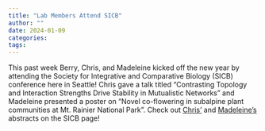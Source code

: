 ```yaml
---
title: "Lab Members Attend SICB"
author: ""
date: 2024-01-09
categories:
tags: 
---
```

This past week Berry, Chris, and Madeleine kicked off the new year by attending the Society for Integrative and Comparative Biology (SICB) conference here in Seattle! Chris gave a talk titled “Contrasting Topology and Interaction Strengths Drive Stability in Mutualistic Networks” and Madeleine presented a poster on “Novel co-flowering in subalpine plant communities at Mt. Rainier National Park”. Check out [Chris’](https://www.xcdsystem.com/sicb/program/I1Kr23t/index.cfm?pgid=1343#C) and [Madeleine’s](https://www.xcdsystem.com/sicb/program/I1Kr23t/index.cfm?pgid=1343#S) abstracts on the SICB page!
